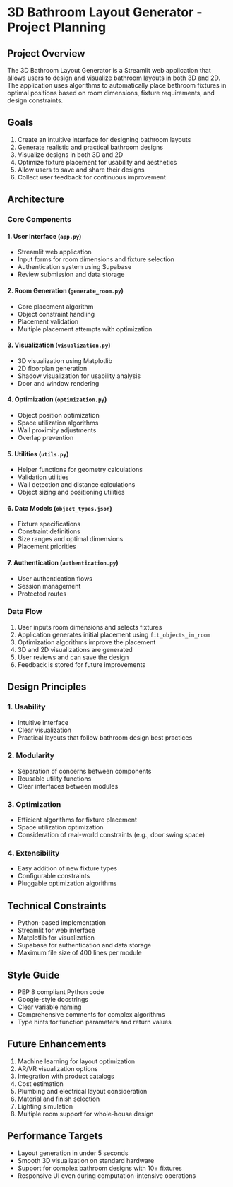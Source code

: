 # 3D Bathroom Layout Generator - Project Planning

## Project Overview
The 3D Bathroom Layout Generator is a Streamlit web application that allows users to design and visualize bathroom layouts in both 3D and 2D. The application uses algorithms to automatically place bathroom fixtures in optimal positions based on room dimensions, fixture requirements, and design constraints.

## Goals
1. Create an intuitive interface for designing bathroom layouts
2. Generate realistic and practical bathroom designs
3. Visualize designs in both 3D and 2D
4. Optimize fixture placement for usability and aesthetics
5. Allow users to save and share their designs
6. Collect user feedback for continuous improvement

## Architecture

### Core Components

#### 1. User Interface (`app.py`)
- Streamlit web application
- Input forms for room dimensions and fixture selection
- Authentication system using Supabase
- Review submission and data storage

#### 2. Room Generation (`generate_room.py`)
- Core placement algorithm
- Object constraint handling
- Placement validation
- Multiple placement attempts with optimization

#### 3. Visualization (`visualization.py`)
- 3D visualization using Matplotlib
- 2D floorplan generation
- Shadow visualization for usability analysis
- Door and window rendering

#### 4. Optimization (`optimization.py`)
- Object position optimization
- Space utilization algorithms
- Wall proximity adjustments
- Overlap prevention

#### 5. Utilities (`utils.py`)
- Helper functions for geometry calculations
- Validation utilities
- Wall detection and distance calculations
- Object sizing and positioning utilities

#### 6. Data Models (`object_types.json`)
- Fixture specifications
- Constraint definitions
- Size ranges and optimal dimensions
- Placement priorities

#### 7. Authentication (`authentication.py`)
- User authentication flows
- Session management
- Protected routes

### Data Flow
1. User inputs room dimensions and selects fixtures
2. Application generates initial placement using `fit_objects_in_room`
3. Optimization algorithms improve the placement
4. 3D and 2D visualizations are generated
5. User reviews and can save the design
6. Feedback is stored for future improvements

## Design Principles

### 1. Usability
- Intuitive interface
- Clear visualization
- Practical layouts that follow bathroom design best practices

### 2. Modularity
- Separation of concerns between components
- Reusable utility functions
- Clear interfaces between modules

### 3. Optimization
- Efficient algorithms for fixture placement
- Space utilization optimization
- Consideration of real-world constraints (e.g., door swing space)

### 4. Extensibility
- Easy addition of new fixture types
- Configurable constraints
- Pluggable optimization algorithms

## Technical Constraints
- Python-based implementation
- Streamlit for web interface
- Matplotlib for visualization
- Supabase for authentication and data storage
- Maximum file size of 400 lines per module

## Style Guide
- PEP 8 compliant Python code
- Google-style docstrings
- Clear variable naming
- Comprehensive comments for complex algorithms
- Type hints for function parameters and return values

## Future Enhancements
1. Machine learning for layout optimization
2. AR/VR visualization options
3. Integration with product catalogs
4. Cost estimation
5. Plumbing and electrical layout consideration
6. Material and finish selection
7. Lighting simulation
8. Multiple room support for whole-house design

## Performance Targets
- Layout generation in under 5 seconds
- Smooth 3D visualization on standard hardware
- Support for complex bathroom designs with 10+ fixtures
- Responsive UI even during computation-intensive operations

